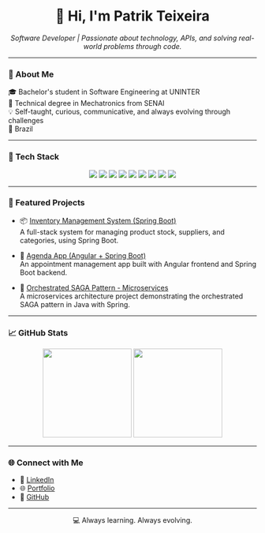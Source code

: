 <h1 align="center">👋 Hi, I'm Patrik Teixeira</h1>

<p align="center">
  <i>Software Developer | Passionate about technology, APIs, and solving real-world problems through code.</i>
</p>

---

### 🚀 About Me

🎓 Bachelor's student in Software Engineering at UNINTER  
🔧 Technical degree in Mechatronics from SENAI  
💡 Self-taught, curious, communicative, and always evolving through challenges  
📍 Brazil  

---

### 🧰 Tech Stack

<div align="center">
  <img src="https://img.shields.io/badge/Java-ED8B00?style=for-the-badge&logo=java&logoColor=white"/>
  <img src="https://img.shields.io/badge/Spring-6DB33F?style=for-the-badge&logo=spring&logoColor=white"/>
  <img src="https://img.shields.io/badge/C%23-239120?style=for-the-badge&logo=c-sharp&logoColor=white"/>
  <img src="https://img.shields.io/badge/Python-3776AB?style=for-the-badge&logo=python&logoColor=white"/>
  <img src="https://img.shields.io/badge/FastAPI-009688?style=for-the-badge&logo=fastapi&logoColor=white"/>
  <img src="https://img.shields.io/badge/PostgreSQL-336791?style=for-the-badge&logo=postgresql&logoColor=white"/>
  <img src="https://img.shields.io/badge/MySQL-00758F?style=for-the-badge&logo=mysql&logoColor=white"/>
  <img src="https://img.shields.io/badge/React-20232A?style=for-the-badge&logo=react&logoColor=61DAFB"/>
  <img src="https://img.shields.io/badge/Angular-DD0031?style=for-the-badge&logo=angular&logoColor=white"/>
</div>

---

### 📌 Featured Projects

- 📦 [Inventory Management System (Spring Boot)](https://github.com/Patrikts/sistema-de-estoque-uninter-spring-boot)  
  A full-stack system for managing product stock, suppliers, and categories, using Spring Boot.

- 📅 [Agenda App (Angular + Spring Boot)](https://github.com/Patrikts/Aplica-ao-Agenda-Angular-SpringBoot)  
  An appointment management app built with Angular frontend and Spring Boot backend.

- 🔄 [Orchestrated SAGA Pattern - Microservices](https://github.com/Patrikts/saga-orquestrado)  
  A microservices architecture project demonstrating the orchestrated SAGA pattern in Java with Spring.

---

### 📈 GitHub Stats

<div align="center">
  <img height="180em" src="https://github-readme-stats.vercel.app/api?username=Patrikts&show_icons=true&theme=radical&count_private=true"/>
  <img height="180em" src="https://github-readme-stats.vercel.app/api/top-langs/?username=Patrikts&layout=compact&theme=radical"/>
</div>

---

### 🌐 Connect with Me

- 💼 [LinkedIn](https://www.linkedin.com/in/patrik-teixeira)  
- 🌐 [Portfolio](https://patrikportfolio.netlify.app)  
- 🐙 [GitHub](https://github.com/Patrikts)

---

<p align="center">
  💻 Always learning. Always evolving.
</p>
